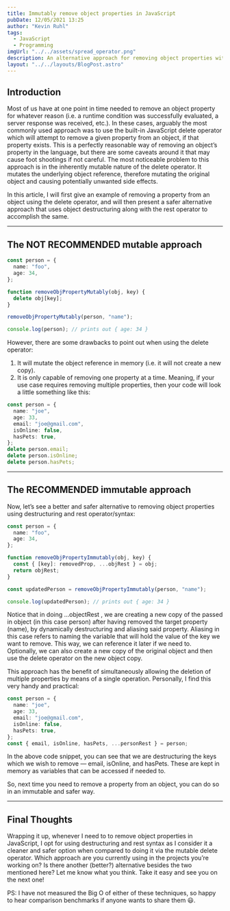 ```yaml
---
title: Immutably remove object properties in JavaScript
pubDate: 12/05/2021 13:25
author: "Kevin Ruhl"
tags:
  - JavaScript
  - Programming
imgUrl: "../../assets/spread_operator.png"
description: An alternative approach for removing object properties without the use of the delete operator.
layout: "../../layouts/BlogPost.astro"
---
```


## Introduction

Most of us have at one point in time needed to remove an object property for whatever reason (i.e. a runtime condition was successfully evaluated, a server response was received, etc.). In these cases, arguably the most commonly used approach was to use the built-in JavaScript delete operator which will attempt to remove a given property from an object, if that property exists. This is a perfectly reasonable way of removing an object’s property in the language, but there are some caveats around it that may cause foot shootings if not careful. The most noticeable problem to this approach is in the inherently mutable nature of the delete operator. It mutates the underlying object reference, therefore mutating the original object and causing potentially unwanted side effects.

In this article, I will first give an example of removing a property from an object using the delete operator, and will then present a safer alternative approach that uses object destructuring along with the rest operator to accomplish the same.

---

## The NOT RECOMMENDED mutable approach

```typescript
const person = {
  name: "foo",
  age: 34,
};

function removeObjPropertyMutably(obj, key) {
  delete obj[key];
}

removeObjPropertyMutably(person, "name");

console.log(person); // prints out { age: 34 }
```

However, there are some drawbacks to point out when using the delete operator:

1. It will mutate the object reference in memory (i.e. it will not create a new copy).
2. It is only capable of removing one property at a time. Meaning, if your use case requires removing multiple properties, then your code will look a little something like this:

```typescript
const person = {
  name: "joe",
  age: 33,
  email: "joe@gmail.com",
  isOnline: false,
  hasPets: true,
};
delete person.email;
delete person.isOnline;
delete person.hasPets;
```

---

## The RECOMMENDED immutable approach

Now, let’s see a better and safer alternative to removing object properties using destructuring and rest operator/syntax:

```typescript
const person = {
  name: "foo",
  age: 34,
};

function removeObjPropertyImmutably(obj, key) {
  const { [key]: removedProp, ...objRest } = obj;
  return objRest;
}

const updatedPerson = removeObjPropertyImmutably(person, "name");

console.log(updatedPerson); // prints out { age: 34 }
```

Notice that in doing …objectRest , we are creating a new copy of the passed in object (in this case person) after having removed the target property (name), by dynamically destructuring and aliasing said property. Aliasing in this case refers to naming the variable that will hold the value of the key we want to remove. This way, we can reference it later if we need to. Optionally, we can also create a new copy of the original object and then use the delete operator on the new object copy.

This approach has the benefit of simultaneously allowing the deletion of multiple properties by means of a single operation. Personally, I find this very handy and practical:

```typescript
const person = {
  name: "joe",
  age: 33,
  email: "joe@gmail.com",
  isOnline: false,
  hasPets: true,
};
const { email, isOnline, hasPets, ...personRest } = person;
```

In the above code snippet, you can see that we are destructuring the keys which we wish to remove — email, isOnline, and hasPets. These are kept in memory as variables that can be accessed if needed to.

So, next time you need to remove a property from an object, you can do so in an immutable and safer way.

---

## Final Thoughts

Wrapping it up, whenever I need to to remove object properties in JavaScript, I opt for using destructuring and rest syntax as I consider it a cleaner and safer option when compared to doing it via the mutable delete operator. Which approach are you currently using in the projects you’re working on? Is there another (better?) alternative besides the two mentioned here? Let me know what you think. Take it easy and see you on the next one!

PS: I have not measured the Big O of either of these techniques, so happy to hear comparison benchmarks if anyone wants to share them 😃.
